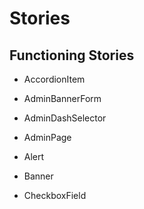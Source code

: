 # Stories

## Functioning Stories
- AccordionItem
- AdminBannerForm
- AdminDashSelector
- AdminPage
- Alert

- Banner

- CheckboxField